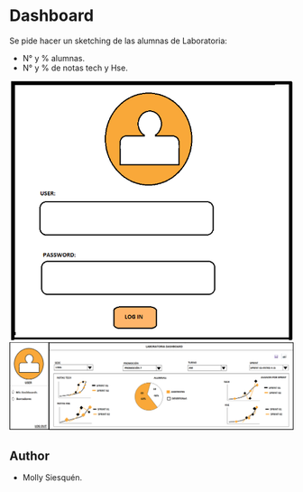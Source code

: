 # Dashboard

Se pide hacer un sketching de las alumnas de Laboratoria:
* N°  y % alumnas.
* N° y % de notas tech y Hse.

![Log-in](assets/images/login.png)
![Dashboard](assets/images/dashboard.png)

## Author
* Molly Siesquén.
